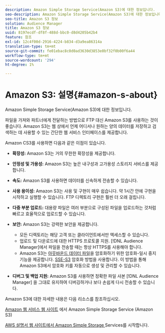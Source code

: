 ```yaml
---
description: Amazon Simple Storage Service(Amazon S3)에 대한 정보입니다.
seo-description: Amazon Simple Storage Service(Amazon S3)에 대한 정보입니다.
seo-title: Amazon S3 정보
solution: Audience Manager
title: Amazon S3 정보
uuid: 8197ecdf-df8f-488d-bbc0-d8d4205b42b4
feature: 참조
exl-id: 12c4f00d-2916-4224-b834-d3a9ea86314a
translation-type: tm+mt
source-git-commit: fe01ebac8c0d0ad3630d3853e0bf32f0b00f6a44
workflow-type: tm+mt
source-wordcount: '294'
ht-degree: 1%

---
```


# Amazon S3: 설명{#amazon-s-about}

Amazon Simple Storage Service(Amazon S3)에 대한 정보입니다.

파일을 가져와 파트너에게 전달하는 방법으로 FTP 대신 Amazon S3를 사용하는 것이 좋습니다. Amazon S3는 웹 상에서 언제 어디서나 원하는 양의 데이터를 저장하고 검색하는 데 사용할 수 있는 간단한 웹 서비스 인터페이스를 제공합니다.

Amazon CS3를 사용하면 다음과 같은 이점이 있습니다.

* **확장성:** Amazon S3는 거의 무한한 확장성을 제공합니다.
* **안정성 및 가용성:** Amazon S3는 높은 내구성과 고가용성 스토리지 서비스를 제공합니다.
* **속도:** Amazon S3를 사용하면 데이터를 신속하게 전송할 수 있습니다.
* **사용 용이성:** Amazon S3는 사용 및 구현이 매우 쉽습니다. 약 1시간 안에 구현을 시작하고 실행할 수 있습니다. FTP 디렉토리 구현은 훨씬 더 오래 걸립니다.
* **다중 부분 업로드:** 대용량 파일은 여러 부분으로 구성된 파일을 업로드하는 것처럼 빠르고 효율적으로 업로드할 수 있습니다.
* **보안:** Amazon S3는 강력한 보안을 제공합니다.

   * 모든 디렉토리는 해당 고객 또는 클라이언트에서만 액세스할 수 있습니다.
   * 업로드 및 다운로드에 대한 HTTPS 프로토콜 지원. [!DNL Audience Manager]에서 파일을 전송할 때는 항상 HTTPS를 사용해야 합니다.
   * Amazon S3는 [아웃바운드 데이터 파일](../integration/receiving-audience-data/batch-outbound-transfers/outbound-file-name-contents.md)을 암호화하기 위한 암호화-일시 중지 기능을 제공합니다. [SSE-S3](https://docs.aws.amazon.com/AmazonS3/latest/dev/serv-side-encryption.html) 암호화 방법을 사용합니다. 이 방법을 통해 Amazon S3에서 암호화 키를 자동으로 생성 및 관리할 수 있습니다.

* **디버그 및 백업 지원:** Amazon S3를 사용하면 정확한 파일 사본 [!DNL Audience Manager] 을 그대로 유지하여 디버깅하거나 보다 손쉽게 다시 전송할 수 있습니다.

Amazon S3에 대한 자세한 내용은 다음 리소스를 참조하십시오.

[Amazon 웹 서비스 웹 사이트](https://aws.amazon.com/s3/) 에서 Amazon Simple Storage Service (Amazon S3)

[AWS 설명서 웹 사이트에서 Amazon Simple Storage ](https://docs.aws.amazon.com/AmazonS3/latest/gsg/GetStartedWithS3.html) Services를 시작합니다.
